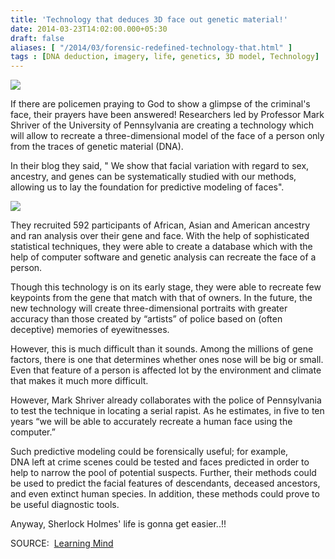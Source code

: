 ```yaml
---
title: 'Technology that deduces 3D face out genetic material!'
date: 2014-03-23T14:02:00.000+05:30
draft: false
aliases: [ "/2014/03/forensic-redefined-technology-that.html" ]
tags : [DNA deduction, imagery, life, genetics, 3D model, Technology]
---
```


[![](http://2.bp.blogspot.com/-VXaJn26kiA8/Uy6Z7KqiD4I/AAAAAAAACPg/tFJYvGY8ht8/s1600/98.jpg)](http://2.bp.blogspot.com/-VXaJn26kiA8/Uy6Z7KqiD4I/AAAAAAAACPg/tFJYvGY8ht8/s1600/98.jpg)

  
If there are policemen praying to God to show a glimpse of the criminal's face, their prayers have been answered! Researchers led by Professor Mark Shriver of the University of Pennsylvania are creating a technology which will allow to recreate a three-dimensional model of the face of a person only from the traces of genetic material (DNA).  
  
In their blog they said, " We show that facial variation with regard to sex, ancestry, and genes can be systematically studied with our methods, allowing us to lay the foundation for predictive modeling of faces".  

[![](http://1.bp.blogspot.com/--RG9ao6evSA/Uy6a-ne6MRI/AAAAAAAACPs/8oesIGO305k/s1600/journal.pgen.1004224.jpg)](http://1.bp.blogspot.com/--RG9ao6evSA/Uy6a-ne6MRI/AAAAAAAACPs/8oesIGO305k/s1600/journal.pgen.1004224.jpg)

  
  
They recruited 592 participants of African, Asian and American ancestry and ran analysis over their gene and face. With the help of sophisticated statistical techniques, they were able to create a database which with the help of computer software and genetic analysis can recreate the face of a person.  
  
Though this technology is on its early stage, they were able to recreate few keypoints from the gene that match with that of owners. In the future, the new technology will create three-dimensional portraits with greater accuracy than those created by “artists” of police based on (often deceptive) memories of eyewitnesses.  
  
However, this is much difficult than it sounds. Among the millions of gene factors, there is one that determines whether ones nose will be big or small. Even that feature of a person is affected lot by the environment and climate that makes it much more difficult.  
  
However, Mark Shriver already collaborates with the police of Pennsylvania to test the technique in locating a serial rapist. As he estimates, in five to ten years “we will be able to accurately recreate a human face using the computer.”  
  
Such predictive modeling could be forensically useful; for example,  
DNA left at crime scenes could be tested and faces predicted in order to help to narrow the pool of potential suspects. Further, their methods could be used to predict the facial features of descendants, deceased ancestors, and even extinct human species. In addition, these methods could prove to be useful diagnostic tools.  
  
Anyway, Sherlock Holmes' life is gonna get easier..!!  
  
SOURCE:  [Learning Mind](http://www.learning-mind.com/new-revolutionary-technique-recreates-faces-from-genetic-material/)